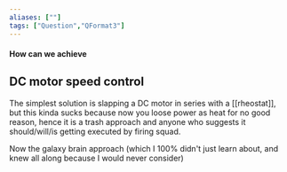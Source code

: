 ```yaml
---
aliases: [""]
tags: ["Question","QFormat3"]
---
```


#### How can we achieve
## DC motor speed control
The simplest solution is slapping a DC motor in series with a [[rheostat]], but this kinda sucks because now you loose power as heat for no good reason, hence it is a trash approach and anyone who suggests it should/will/is getting executed by firing squad.

Now the galaxy brain approach (which I 100% didn't just learn about, and knew all along because I would never consider)